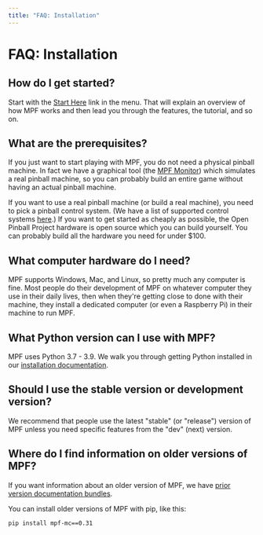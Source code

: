 ```yaml
---
title: "FAQ: Installation"
---
```


# FAQ: Installation


## How do I get started?

Start with the [Start Here](../start/index.md)
link in the menu. That will explain an overview of how MPF works and then lead you through the features, the tutorial, and so on.

## What are the prerequisites?

If you just want to start playing with MPF, you do not need a physical
pinball machine. In fact we have a graphical tool (the [MPF Monitor](../tools/monitor/index.md)) which simulates
a real pinball machine, so you can probably build an entire game without
having an actual pinball machine.

If you want to use a real pinball machine (or build a real machine), you
need to pick a pinball control system. (We have a list of supported
control systems [here](../hardware/index.md).)
If you want to get started as cheaply as possible, the Open Pinball
Project hardware is open source which you can build yourself. You can
probably build all the hardware you need for under \$100.

## What computer hardware do I need?

MPF supports Windows, Mac, and Linux, so pretty much any computer is
fine. Most people do their development of MPF on whatever computer they
use in their daily lives, then when they're getting close to done with
their machine, they install a dedicated computer (or even a Raspberry
Pi) in their machine to run MPF.

## What Python version can I use with MPF?

MPF uses Python 3.7 - 3.9. We walk
you through getting Python installed in our
[installation documentation](../install/index.md).

## Should I use the stable version or development version?

We recommend that people use the latest "stable" (or "release")
version of MPF unless you need specific features from the "dev" (next)
version.

## Where do I find information on older versions of MPF?

If you want information about an older version of MPF, we have
[prior version documentation bundles](../version/docs.md).

You can install older versions of MPF with pip, like this:

    pip install mpf-mc==0.31
